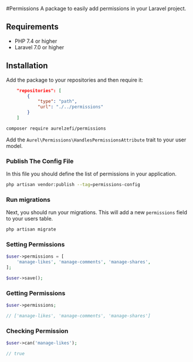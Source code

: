 #Permissions
A package to easily add permissions in your Laravel project.

## Requirements

- PHP 7.4 or higher
- Laravel 7.0 or higher

## Installation

Add the package to your repositories and then require it:

```json
    "repositories": [
        {
            "type": "path",
            "url": "./../permissions"
        }
    ]
```

```bash
composer require aurelzefi/permissions
```

Add the `Aurel\Permissions\HandlesPermissionsAttribute` trait to your user model.

### Publish The Config File

In this file you should define the list of permissions in your application.

```bash
php artisan vendor:publish --tag=permissions-config
```

### Run migrations

Next, you should run your  migrations. This will add a new `permissions` field to your users table.

```bash
php artisan migrate
```

### Setting Permissions

```php
$user->permissions = [
    'manage-likes', 'manage-comments', 'manage-shares',
];

$user->save();
```

### Getting Permissions

```php
$user->permissions;

// ['manage-likes', 'manage-comments', 'manage-shares']
```

### Checking Permission

```php
$user->can('manage-likes');

// true
```
